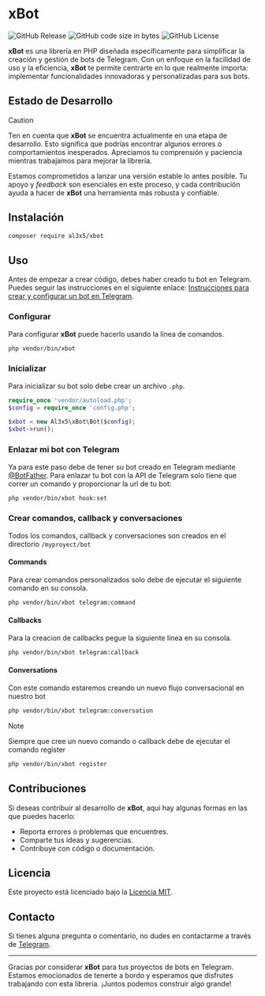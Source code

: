 # xBot

![GitHub Release](https://img.shields.io/github/v/release/alexsandrov16/xbot?include_prereleases&style=flat-square&color=blue)
![GitHub code size in bytes](https://img.shields.io/github/languages/code-size/alexsandrov16/http?style=flat-square)
![GitHub License](https://img.shields.io/github/license/alexsandrov16/xbot?style=flat-square)

**xBot** es una librería en PHP diseñada específicamente para simplificar la creación y gestión de bots de Telegram. Con un enfoque en la facilidad de uso y la eficiencia, **xBot** te permite centrarte en lo que realmente importa: implementar funcionalidades innovadoras y personalizadas para sus bots.


## Estado de Desarrollo

> [!CAUTION]
> Ten en cuenta que **xBot** se encuentra actualmente en una etapa de desarrollo. Esto significa que podrías encontrar algunos errores o comportamientos inesperados. Apreciamos tu comprensión y paciencia mientras trabajamos para mejorar la librería.
>
> Estamos comprometidos a lanzar una versión estable lo antes posible. Tu apoyo y *feedback* son esenciales en este proceso, y cada contribución ayuda a hacer de **xBot** una herramienta más robusta y confiable.

## Instalación

```bash
composer require al3x5/xbot
```

## Uso

Antes de empezar a crear código, debes haber creado tu bot en Telegram. 
Puedes seguir las instrucciones en el siguiente enlace: [Instrucciones para crear y configurar un bot en Telegram](https://telegra.ph/Instrucciones-para-crear-y-configurar-un-bot-en-BotFather-03-18).

### Configurar

Para configurar **xBot** puede hacerlo usando la línea de comandos.
```bash
php vendor/bin/xbot
```

### Inicializar

Para inicializar su bot solo debe crear un archivo `.php`.
```php
require_once 'vendor/autoload.php';
$config = require_once 'config.php';

$xbot = new Al3x5\xBot\Bot($config);
$xbot->run();
```

### Enlazar mi bot con Telegram

Ya para este paso debe de tener su bot creado en Telegram mediante [@BotFather](https://t.me/BotFather).
Para enlazar tu bot con la API de Telegram solo tiene que correr un comando y proporcionar la url de tu bot:
```bash
php vendor/bin/xbot hook:set
```

### Crear comandos, callback y conversaciones

Todos los comandos, callback y conversaciones son creados en el directorio `/myproyect/bot`

#### Commands
Para crear comandos personalizados solo debe de ejecutar el siguiente comando en su consola.
```bash
php vendor/bin/xbot telegram:command
```

#### Callbacks
Para la creacion de callbacks pegue la siguiente linea en su consola.
```bash
php vendor/bin/xbot telegram:callback
```

#### Conversations
Con este comando estaremos creando un nuevo flujo conversacional en nuestro bot
```bash
php vendor/bin/xbot telegram:conversation
```

> [!NOTE]
> Siempre que cree un nuevo comando o callback debe de ejecutar el comando register
```bash
php vendor/bin/xbot register
```

## Contribuciones

Si deseas contribuir al desarrollo de **xBot**, aquí hay algunas formas en las que puedes hacerlo:

- Reporta errores o problemas que encuentres.
- Comparte tus ideas y sugerencias.
- Contribuye con código o documentación.


## Licencia
Este proyecto está licenciado bajo la [Licencia MIT](https://github.com/alexsandrov16/xbot/blob/main/LICENSE).

## Contacto
Si tienes alguna pregunta o comentario, no dudes en contactarme a través de [Telegram](http://t.me/alexsadrov16).

---

Gracias por considerar **xBot** para tus proyectos de bots en Telegram. Estamos emocionados de tenerte a bordo y esperamos que disfrutes trabajando con esta librería. ¡Juntos podemos construir algo grande!
